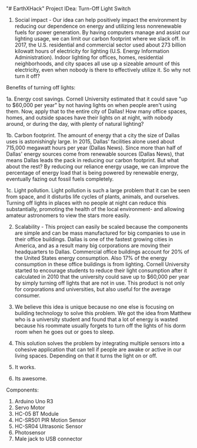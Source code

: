 "# EarthXHack"
Project IDea: Turn-Off Light Switch

1. Social impact - Our idea can help positively impact the environment by reducing our dependence on energy and utilizing less nonrenewable fuels for power generation. By having computers manage and assist our lighting usage, we can limit our carbon footprint where we slack off. In 2017, the U.S. residential and commercial sector used about 273 billion kilowatt hours of electricity for lighting (U.S. Energy Information Administration). Indoor lighting for offices, homes, residential neighborhoods, and city spaces all use up a sizeable amount of this electricity, even when nobody is there to effectively utilize it. So why not turn it off?

Benefits of turning off lights:

1a. Energy cost savings. Cornell University estimated that it could save "up to $60,000 per year" by not having lights on when people aren't using them. Now, apply that to the entire city of Dallas! How many office spaces, homes, and outside spaces have their lights on at night, with nobody around, or during the day, with plenty of natural lighting?

1b. Carbon footprint. The amount of energy that a city the size of Dallas uses is astonishingly large. In 2015, Dallas' facilities alone used about 715,000 megawatt hours per year (Dallas News). Since more than half of Dallas' energy sources come from renewable sources (Dallas News), that means Dallas leads the pack in reducing our carbon footprint. But what about the rest? By reducing our reliance energy usage, we can improve the percentage of energy load that is being powered by renewable energy, eventually fazing out fossil fuels completely.

1c. Light pollution. Light pollution is such a large problem that it can be seen from space, and it disturbs life cycles of plants, animals, and ourselves. Turning off lights in places with no people at night can reduce this substantially, promoting the health of the local environment- and allowing amateur astronomers to view the stars more easily.

2. Scalability - This project can easily be scaled because the components are simple and can be mass manufactured for big companies to use in their office buildings. Dallas is one of the fastest growing cities in America, and as a result many big corporations are moving their headquarters to Dallas. Commercial office buildings account for 20% of the United States energy consumption. Also 17% of the energy consumption in these office buildings is from lighting. Cornell University started to encourage students to reduce their light consumption after it calculated in 2010 that the university could save up to $60,000 per year by simply turning off lights that are not in use. This product is not only for corporations and universities, but also useful for the average consumer.

3. We believe this idea is unique because no one else is focusing on building technology to solve this problem. We got the idea from Matthew who is a university student and found that a lot of energy is wasted because his roommate usually forgets to turn off the lights of his dorm room when he goes out or goes to sleep.

4. This solution solves the problem by integrating multiple sensors into a cohesive application that can tell if people are awake or active in our living spaces. Depending on that it turns the light on or off.

5. It works.

6. Its awesome.

Components:
1. Arduino Uno R3
2. Servo Motor
3. HC-05 BT Module
4. HC-SR501 PIR Motion Sensor
5. HC-SR04 Ultrasonic Sensor
6. Photosensor
7. Male jack to USB connector

